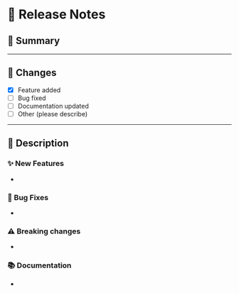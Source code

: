 # 🚀 Release Notes

## 📌 Summary
<!-- Provide a brief summary of the changes introduced by this PR -->

---

## 🔧 Changes
<!-- List the main changes made in this PR -->
- [x] Feature added
- [ ] Bug fixed
- [ ] Documentation updated
- [ ] Other (please describe)

---

## 📖 Description
<!-- Add user-facing release notes here. These will be appended to the chart’s release notes -->

### ✨ New Features

-

### 🐛 Bug Fixes

-

### ⚠️ Breaking changes

-

### 📚 Documentation

-
